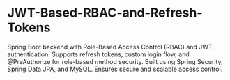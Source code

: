 # JWT-Based-RBAC-and-Refresh-Tokens
Spring Boot backend with Role-Based Access Control (RBAC) and JWT authentication. Supports refresh tokens, custom login flow, and @PreAuthorize for role-based method security. Built using Spring Security, Spring Data JPA, and MySQL. Ensures secure and scalable access control.
